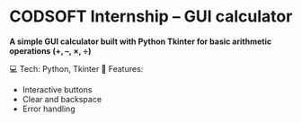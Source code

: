 # CODSOFT Internship – GUI calculator

**A simple GUI calculator built with Python Tkinter for basic arithmetic operations (+, –, ×, ÷)**

💻 Tech: Python, Tkinter
🔹 Features:
-  Interactive buttons
-  Clear and backspace
-  Error handling
